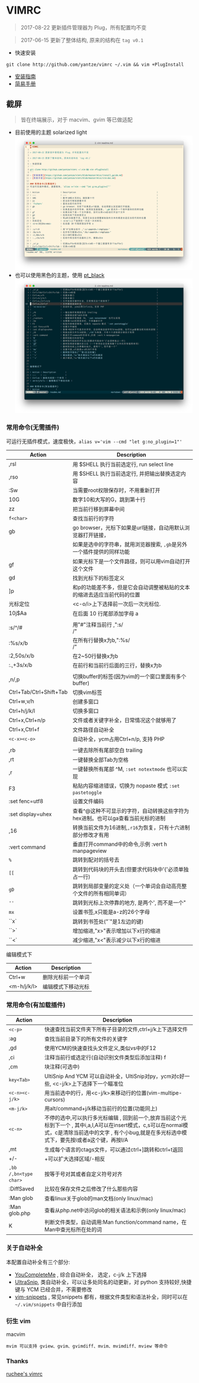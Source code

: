 # VIMRC

> 2017-08-22 更新插件管理器为 Plug，所有配置均不变

> 2017-06-15 更新了整体结构, 原来的结构在 `tag v0.1`

- 快速安装
```
git clone http://github.com/yantze/vimrc ~/.vim && vim +PlugInstall
```
- [安装指南](./misc/install_guide.md)
- [简易手册](./misc/vim-doc.md)

## 截屏
> 皆在终端展示，对于 macvim、gvim 等已做适配

- 目前使用的主题 solarized light
![screenshot mac solarized light](./misc/screenshot-mac.png)
- 也可以使用黑色的主题，使用 [pt_black](https://github.com/yantze/pt_black)
![screenshot mac pm2 dark](./misc/screenshot-mac-pm2-dark.png)

### 常用命令(无需插件)
可运行无插件模式，速度极快，`alias v='vim --cmd "let g:no_plugin=1"'`

| Action                  | Description                                                                     |
| ---                     | ---                                                                             |
| ,rsl                    | 用 $SHELL 执行当前选定行, run select line                                       |
| ,rso                    | 用 $SHELL 执行当前选定行, 并把输出替换选定内容                                  |
| :Sw                     | 当需要root权限保存时，不用重新打开                                              |
| 10G                     | 数字10和大写的G，跳到第十行                                                     |
| zz                      | 把当前行移到屏幕中间                                                            |
| `f<char>`               | 查找当前行的字符                                                                |
| gb                      | go browser，光标下如果是url链接，自动用默认浏览器打开链接，                     |
|                         | 如果是选中的字符串，就用浏览器搜索, `,gb`是另外一个插件提供的同样功能           |
| gf                      | 如果光标下是一个文件路径，则可以用vim自动打开这个文件                           |
| gd                      | 找到光标下的标签定义                                                            |
| ]p                      | 和p的功能差不多，但是它会自动调整被粘贴的文本的缩进去适应当前代码的位置         |
| 光标定位                | <c-o/i>上下选择前一次后一次光标位.                                              |
| <c-v>10j$Aa<esc>        | 在后面 10 行尾部添加字母 a                                                      |
|                         |                                                                                 |
| :s/^/#                  | 用"#"注释当前行 ,":s/<search>/<replace>"                                        |
| :%s/x/b                 | 在所有行替换x为b,":%s/<search>/<replace>"                                       |
| :2,50s/x/b              | 在2~50行替换x为b                                                                |
| :.,+3s/x/b              | 在前行和当前行后面的三行，替换x为b                                              |
|                         |                                                                                 |
| ,n/,p                   | 切换buffer的标签(因为vim的一个窗口里面有多个buffer)                             |
| Ctrl+Tab/Ctrl+Shift+Tab | 切换vim标签                                                                     |
| Ctrl+w,v/h              | 创建多窗口                                                                      |
| Ctrl+h/j/k/l            | 切换多窗口                                                                      |
| Ctrl+x,Ctrl+n/p         | 文件或者关键字补全，日常情况这个就够用了                                        |
| Ctrl+x,Ctrl+f           | 文件路径自动补全                                                                |
| `<c-x><c-o>`            | 自动补全，ycm占用Ctrl+n/p, 支持 PHP                                             |
|                         |                                                                                 |
| ,rb                     | 一键去除所有尾部空白 trailing                                                   |
| ,rt                     | 一键替换全部Tab为空格                                                           |
| ,r<enter>               | 一键替换所有尾部 ^M, `:set notextmode` 也可以实现                               |
| F3                      | 粘贴内容缩进错误，切换为 nopaste 模式 `:set pastetoggle`                        |
| :set fenc=utf8          | 设置文件编码                                                                    |
| :set display=uhex       | 查看^@这种不可显示的字符，自动转换这些字符为hex进制。也可以ga查看当前光标的进制 |
| ,16                     | 转换当前文件为16进制,`,r16`为恢复，只有十六进制部分修改才有用                   |
| :vert command           | 垂直打开command中的命令,示例 :vert h manpageview                                |
| `%`                     | 跳转到配对的括号去                                                              |
| `[[`                    | 跳转到代码块的开头去(但要求代码块中'{'必须单独占一行)                           |
| `gD`                    | 跳转到局部变量的定义处（一个单词会自动高亮整个文件的所有相同单词）              |
| `''`                    | 跳转到光标上次停靠的地方, 是两个', 而不是一个"                                  |
| `mx`                    | 设置书签,x只能是a-z的26个字母                                                   |
| ``x`                    | 跳转到书签处("`"是1左边的键)                                                    |
| ``>`                    | 增加缩进,"x>"表示增加以下x行的缩进                                              |
| ``<`                    | 减少缩进,"x<"表示减少以下x行的缩进                                              |


编辑模式下

| Action | Description        |
| ---    | ---                |
| Ctrl+w | 删除光标前一个单词 |
| <m-h/j/k/l> | 编辑模式下移动光标 |

### 常用命令(有加载插件)
| Action              | Description                                                                                                                                                                                                                  |
| ---                 | ---                                                                                                                                                                                                                          |
| `<c-p>`               | 快速查找当前文件夹下所有子目录的文件,ctrl+j/k上下选择文件                                                                                                                                                                    |
| :ag                 | 查找当前目录下的所有文件的关键字                                                                                                                                                                                             |
| ,gd                 | 使用YCM的快速查找头文件定义,类似vs中的F12                                                                                                                                                                                    |
| ,ci                 | 注释当前行或选定行(自动识别文件类型后添加注释)                                                                                                             f                                                                 |
| ,cm                 | 块注释(可选中)                                                                                                                                                                                                               |
| `key<Tab>`            | UltiSnip And YCM 可以自动补全，UltiSnip对py，ycm对c好一些, <c-j/k>上下选择下一个瞄准位                                                                                                                                       |
| `<c-n><c-j/k>`        | 用<c-n>当前选中的行，用<c-j/k>来移动行的位置(vim-multipe-cursors)                                                                                                                                                            |
| `<m-j/k>`             | 用alt/command+j/k移动当前行的位置(功能同上)                                                                                                                                                                                  |
| `<c-n>`               | 不停的选中<c-n>,可以执行多光标编辑 , <c-p>回到前一个,<c-x>放弃当前这个光标到下一个 , 其中i,a,I,A可以在insert模式，c,s可以在normal模式，c是清除当前选中的文字 , 有个小bug,就是在多光标选中模式下，要先按i或者a这个键，再按I/A |
| ,mt                 | 生成每个语言的ctags文件，可以通过ctrl+]跳转和ctrl+t返回                                                                                                                                                                      |
| +/-                 | +可以扩大选择区域/-相反                                                                                                                                                                                                      |
| `,bb /,bn<type char>` | 按等于号对其或者自定义符号对齐                                                                                                                                                                                               |
| :DiffSaved          | 比较在保存文件之后修改了什么那些内容                                                                                                                                                                                         |
| :Man glob           | 查看linux关于glob的man文档(only linux/mac)                                                                                                                                                                                   |
| :Man glob.php       | 查看从php.net中访问glob的相关语法和示例(only linux/mac)                                                                                                                                                                      |
| K                   | 判断文件类型，自动调用:Man function/command name，在Man中查光标所在处的词                                                                                                                                                    |


### 关于自动补全
本配置自动补全有三个部分:
- [YouCompleteMe](https://github.com/Valloric/YouCompleteMe) , 综合自动补全， <tab>选定，c-j/k 上下选择
- [UltraSnip](https://github.com/SirVer/ultisnips), 类自动补全，可以让多处同名的动更新，对 python 支持较好,快捷键与 YCM 已经合并，不需要修改
- [vim-snippets](https://github.com/honza/vim-snippets) , 常见snippets 都有，根据文件类型和语法补全，同时可以在 `~/.vim/snippets` 中自行添加

### 衍生 vim
macvim
```
mvim 可以支持 gview、gvim、gvimdiff、mvim、mvimdiff、mview 等命令
```

### Thanks
[ruchee's vimrc](https://github.com/ruchee/vimrc)

